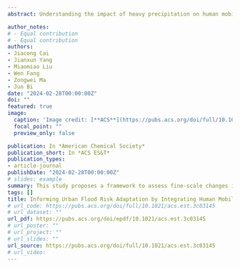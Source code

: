 ```yaml
---
abstract: Understanding the impact of heavy precipitation on human mobility is critical for finer-scale urban flood risk assessment and achieving sustainable development goals 11 to build resilient and safe cities. Using ∼2.6 million mobile phone signal data collected during the summer of 2018 in Jiangsu, China, this study proposes a novel framework to assess human mobility changes during rainfall events at a high spatial granularity (500 m grid cell). The fine-scale mobility map identifies spatial hotspots with abnormal clustering or reduced human activities. When aggregating to the prefecture-city level, results show that human mobility changes range between −3.6 and 8.9%, revealing varied intracity movement across cities. Piecewise structural equation modeling analysis further suggests that city size, transport system, and crowding level directly affect mobility responses, whereas economic conditions influence mobility through multiple indirect pathways. When overlaying a historical urban flood map, we find such human mobility changes help 23 cities reduce 2.6% flood risks covering 0.45 million people but increase a mean of 1.64% flood risks in 12 cities covering 0.21 million people. The findings help deepen our understanding of the mobility pattern of urban dwellers after heavy precipitation events and foster urban adaptation by supporting more efficient small-scale hazard management.

author_notes:
# - Equal contribution
# - Equal contribution
authors:
- Jiacong Cai
- Jianxun Yang
- Miaomiao Liu
- Wen Fang
- Zongwei Ma
- Jun Bi
date: "2024-02-28T00:00:00Z"
doi: ""
featured: true
image:
  caption: 'Image credit: [**ACS**](https://pubs.acs.org/doi/full/10.1021/acs.est.3c03145)'
  focal_point: ""
  preview_only: false

publication: In *American Chemical Society*
publication_short: In *ACS ES&T*
publication_types:
- article-journal
publishDate: "2024-02-28T00:00:00Z"
# slides: example
summary: This study proposes a framework to assess fine-scale changes in human mobility and urban flood risks during heavy rainfall events by integrating mobile phone big data.
tags: []
title: Informing Urban Flood Risk Adaptation by Integrating Human Mobility Big Data During Heavy Precipitation
# url_code: https://pubs.acs.org/doi/full/10.1021/acs.est.3c03145
# url_dataset: ""
url_pdf: https://pubs.acs.org/doi/epdf/10.1021/acs.est.3c03145
# url_poster: ""
# url_project: ""
# url_slides: ""
url_source: https://pubs.acs.org/doi/full/10.1021/acs.est.3c03145
# url_video: 
---
```





